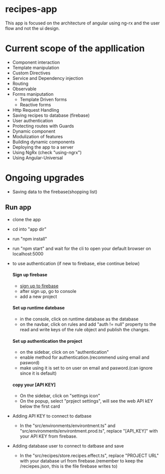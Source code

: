 # recipes-app
This app is focused on the architecture of angular using ng-rx and the user flow and not the ui design.

# Current scope of the appllication
 - Component interaction
 - Template manipulation
 - Custom Directives
 - Service and Dependency injection
 - Routing
 - Observable
 - Forms maniputation
    - Template Driven forms
    - Reactive forms
 - Http Request Handling
 - Saving recipes to database (firebase)
 - User authentication
 - Protecting routes with Guards
 - Dynamic component
 - Modulization of features
 - Building dynamic components
 - Deploying the app to a server
 - Using NgRx (check "using-ngrx")
 - Using Angular-Universal

# Ongoing upgrades
 - Saving data to the firebase(shopping list)

## Run app
 - clone the app
 - cd into "app dir"
 - run "npm install"
 - run "npm start" and wait for the cli to open your default browser on localhost:5000
 - to use authentication (if new to firebase, else continue below)
    #### Sign up firebase
     - [sign up to firebase](https://firebase.google.com/)
     - after sign up, go to console
     - add a new project

    #### Set up runtime datebase
     - in the console, click on runtime database as the database
     - on the navbar, click on rules and add "auth != null" property to the read and write keys of the rule object and publish the changes.

    #### Set up authentication the project
     - on the sidebar, click on on "authentication"
     - enable method for authentication.(recommend using email and pasword)
     - make using it is set to on user on email and pasword.(can ignore since it is default)
    
    #### copy your [API KEY]
     - On the sidebar, click on "settings icon"
     - On the popup, select "prpject settings", will see the web API kEY below the first card

  - Adding API KEY to connect to datbase
     - In the "src/environments/environtment.ts" and "src/environments/environtment.prod.ts", replace "[API_KEY]" with your API KEY from firebase.

  - Adding database user to connect to datbase and save
     - In the "src/recipes/store.recipes.effect.ts", replace "PROJECT URL" with your database url from firebase.(remember to keep the /reciepes.json, this is the file firebase writes to)
